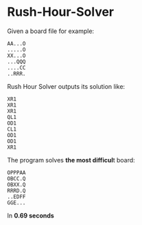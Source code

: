 # Rush-Hour-Solver

Given a board file for example:
```
AA...O
.....O
XX...O
...QQQ
....CC
..RRR.
```

Rush Hour Solver outputs its solution like:
```
XR1
XR1
XR1
QL1
OD1
CL1
OD1
OD1
XR1
```

The program solves **the most difficul**t board:
```
OPPPAA
OBCC.Q
OBXX.Q
RRRD.Q
..EDFF
GGE...
```
In **0.69 seconds**
